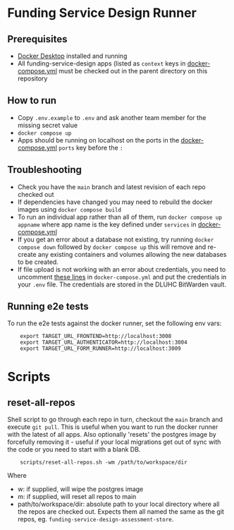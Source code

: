 # Funding Service Design Runner

## Prerequisites
*  [Docker Desktop](https://www.docker.com/products/docker-desktop/) installed and running
*  All funding-service-design apps (listed as `context` keys in [docker-compose.yml](docker-compose.yml) must be checked out in the parent directory on this repository

## How to run
* Copy `.env.example` to `.env` and ask another team member for the missing secret value
* `docker compose up`
* Apps should be running on localhost on the ports in the [docker-compose.yml](docker-compose.yml) `ports` key before the `:`

## Troubleshooting
* Check you have the `main` branch and latest revision of each repo checked out
* If dependencies have changed you may need to rebuild the docker images using `docker compose build`
* To run an individual app rather than all of them, run `docker compose up appname` where app name is the key defined under `services` in [docker-compose.yml](docker-compose.yml) 
* If you get an error about a database not existing, try running `docker compose down` followed by `docker compose up` this will remove and re-create any existing containers and volumes allowing the new databases to be created.
* If file upload is not working with an error about credentials, you need to uncomment [these lines](https://github.com/communitiesuk/funding-service-design-docker-runner/blob/d13af481818fbd6398c3583e49a33edd6fb19496/docker-compose.yml#L114-L116) in `docker-compose.yml` and put the credentials in your `.env` file. The credentials are stored in the DLUHC BitWarden vault.


## Running e2e tests
To run the e2e tests against the docker runner, set the following env vars:

        export TARGET_URL_FRONTEND=http://localhost:3008
        export TARGET_URL_AUTHENTICATOR=http://localhost:3004
        export TARGET_URL_FORM_RUNNER=http://localhost:3009

# Scripts
## reset-all-repos
Shell script to go through each repo in turn, checkout the `main` branch and execute `git pull`. This is useful when you want to run the docker runner with the latest of all apps. Also optionally 'resets' the postgres image by forcefully removing it - useful if your local migrations get out of sync with the code or you need to start with a blank DB.

        scripts/reset-all-repos.sh -wm /path/to/workspace/dir

Where
- w: if supplied, will wipe the postgres image
- m: if supplied, will reset all repos to main
- path/to/workspace/dir: absolute path to your local directory where all the repos are checked out. Expects them all named the same as the git repos, eg. `funding-service-design-assessment-store`.